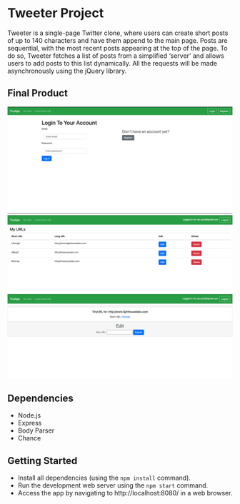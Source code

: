# Tweeter Project

Tweeter is a single-page Twitter clone, where users can create short posts of up to 140 characters and have them append to the main page. Posts are sequential, with the most recent posts appearing at the top of the page. To do so, Tweeter fetches a list of posts from a simplified ‘server’ and allows users to add posts to this list dynamically. All the requests will be made asynchronously using the jQuery library.

## Final Product

!["Screenshot of desktop view"](https://github.com/dazycki/tinyapp/blob/master/docs/welcome-page.png)
!["Screenshot of mobile view"](https://github.com/dazycki/tinyapp/blob/master/docs/url-list.png)
!["Screenshot of form validation"](https://github.com/dazycki/tinyapp/blob/master/docs/edit-url.png)

## Dependencies

- Node.js
- Express
- Body Parser
- Chance

## Getting Started

- Install all dependencies (using the `npm install` command).
- Run the development web server using the `npm start` command.
- Access the app by navigating to http://localhost:8080/ in a web browser.

